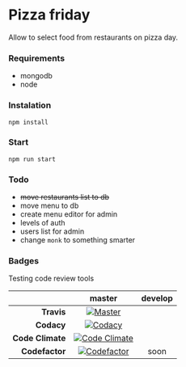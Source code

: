 # Pizza friday

Allow to select food from restaurants on pizza day.

### Requirements
- mongodb
- node

### Instalation
```npm install```

### Start
```npm run start```

### Todo
- ~~move restaurants list to db~~
- move menu to db
- create menu editor for admin
- levels of auth
- users list for admin
- change ```monk``` to something smarter


### Badges
Testing code review tools

|                  |        **master**         |       **develop**       |
| ---------------: | :-----------------------: | :---------------------: |
|     **Travis**   |     [![Master][1]][2]     |                         |
|   **Codacy**     |    [![Codacy][3]][4]      |                         |
| **Code Climate** |  [![Code Climate][5]][6]  |                         |
| **Codefactor**   |  [![Codefactor][7]][8]    |         soon            |

[1]: https://travis-ci.org/bonanzakrak/pizzafriday.svg?branch=master
[2]: https://travis-ci.org/bonanzakrak/pizzafriday
[7]: https://www.codefactor.io/repository/github/bonanzakrak/pizzafriday/badge/master
[8]: https://www.codefactor.io/repository/github/bonanzakrak/pizzafriday
[5]:https://codeclimate.com/github/bonanzakrak/pizzafriday/badges/gpa.svg
[6]: https://codeclimate.com/github/bonanzakrak/pizzafriday
[3]: https://api.codacy.com/project/badge/Grade/a84edd7cd6b748c3a257f5041aa9133d
[4]: https://www.codacy.com/app/bonanzakrak/pizzafriday?utm_source=github.com&utm_medium=referral&utm_content=bonanzakrak/pizzafriday&utm_campaign=badger